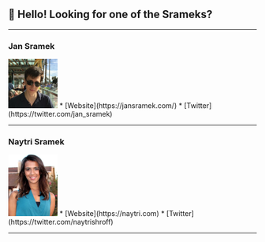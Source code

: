 ## :wave: Hello! Looking for one of the Srameks?
---

### Jan Sramek <br>
<img src="images/tteKBVty_400x400.jpg" height="100" width="100">
* [Website](https://jansramek.com/)
* [Twitter](https://twitter.com/jan_sramek)

---

### Naytri Sramek <br>
<img src="images/NS_profile.png" height="125" width="100"> 
* [Website](https://naytri.com)
* [Twitter](https://twitter.com/naytrishroff)

---


